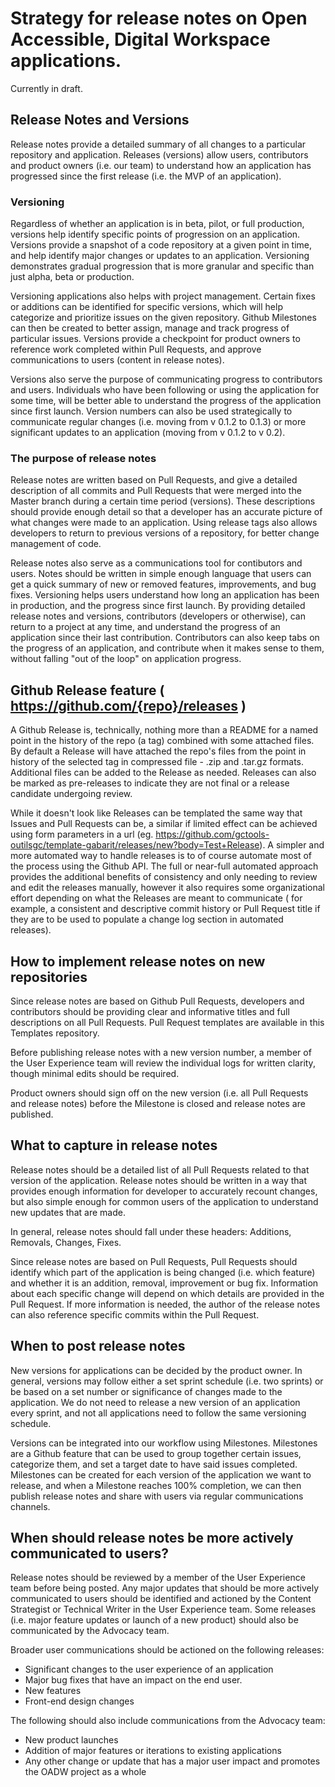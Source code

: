 # Strategy for release notes on Open Accessible, Digital Workspace applications. 

Currently in draft. 

## Release Notes and Versions

Release notes provide a detailed summary of all changes to a particular repository and application. Releases (versions) allow users, contributors and product owners (i.e. our team) to understand how an application has progressed since the first release (i.e. the MVP of an application). 

### Versioning

Regardless of whether an application is in beta, pilot, or full production, versions help identify specific points of progression on an application. Versions provide a snapshot of a code repository at a given point in time, and help identify major changes or updates to an application. Versioning demonstrates gradual progression that is more granular and specific than just alpha, beta or production. 

Versioning applications also helps with project management. Certain fixes or additions can be identified for specific versions, which will help categorize and prioritize issues on the given repository. Github Milestones can then be created to better assign, manage and track progress of particular issues. Versions provide a checkpoint for product owners to reference work completed within Pull Requests, and approve communications to users (content in release notes).

Versions also serve the purpose of communicating progress to contributors and users. Individuals who have been following or using the application for some time, will be better able to understand the progress of the application since first launch. Version numbers can also be used strategically to communicate regular changes (i.e. moving from v 0.1.2 to 0.1.3) or more significant updates to an application (moving from v 0.1.2 to v 0.2). 

### The purpose of release notes

Release notes are written based on Pull Requests, and give a detailed description of all commits and Pull Requests that were merged into the Master branch during a certain time period (versions). These descriptions should provide enough detail so that a developer has an accurate picture of what changes were made to an application.  Using release tags also allows developers to return to previous versions of a repository, for better change management of code. 

Release notes also serve as a communications tool for contibutors and users. Notes should be written in simple enough language that users can get a quick summary of new or removed features, improvements, and bug fixes. Versioning helps users understand how long an application has been in production, and the progress since first launch. By providing detailed release notes and versions, contributors (developers or otherwise), can return to a project at any time, and understand the progress of an application since their last contribution. Contributors can also keep tabs on the progress of an application, and contribute when it makes sense to them, without falling "out of the loop" on application progress. 

## Github Release feature ( https://github.com/{repo}/releases )
A Github Release is, technically, nothing more than a README for a named point in the history of the repo (a tag) combined with some attached files. By default a Release will have attached the repo's files from the point in history of the selected tag  in compressed file - .zip and .tar.gz formats. Additional files can be added to the Release as needed. Releases can also be marked as pre-releases to indicate they are not final or a release candidate undergoing review.

While it doesn't look like Releases can be templated the same way that Issues and Pull Requests can be, a similar if limited effect can be achieved using form parameters in a url (eg. https://github.com/gctools-outilsgc/template-gabarit/releases/new?body=Test+Release). A simpler and more automated way to handle releases is to of course automate most of the process using the Github API. The full or near-full automated approach provides the additional benefits of consistency and only needing to review and edit the releases manually, however it also requires some organizational effort depending on what the Releases are meant to communicate ( for example, a consistent and descriptive commit history or Pull Request title if they are to be used to populate a change log section in automated releases).

## How to implement release notes on new repositories

Since release notes are based on Github Pull Requests, developers and contributors should be providing clear and informative titles and full descriptions on all Pull Requests. Pull Request templates are available in this Templates repository. 

Before publishing release notes with a new version number, a member of the User Experience team will review the individual logs for written clarity, though minimal edits should be required. 

Product owners should sign off on the new version (i.e. all Pull Requests and release notes) before the Milestone is closed and release notes are published. 

## What to capture in release notes

Release notes should be a detailed list of all Pull Requests related to that version of the application. Release notes should be written in a way that provides enough information for developer to accurately recount changes, but also simple enough for common users of the application to understand new updates that are made. 

In general, release notes should fall under these headers: Additions, Removals, Changes, Fixes. 

Since release notes are based on Pull Requests, Pull Requests should identify which part of the application is being changed (i.e. which feature) and whether it is an addition, removal, improvement or bug fix. Information about each specific change will depend on which details are provided in the Pull Request. If more information is needed, the author of the release notes can also reference specific commits within the Pull Request. 

## When to post release notes

New versions for applications can be decided by the product owner. In general, versions may follow either a set sprint schedule (i.e. two sprints) or be based on a set number or significance of changes made to the application. We do not need to release a new version of an application every sprint, and not all applications need to follow the same versioning schedule. 

Versions can be integrated into our workflow using Milestones. Milestones are a Github feature that can be used to group together certain issues, categorize them, and set a target date to have said issues completed. Milestones can be created for each version of the application we want to release, and when a Milestone reaches 100% completion, we can then publish release notes and share with users via regular communications channels. 

## When should release notes be more actively communicated to users?

Release notes should be reviewed by a member of the User Experience team before being posted. Any major updates that should be more actively communicated to users should be identified and actioned by the Content Strategist or Technical Writer in the User Experience team. Some releases (i.e. major feature updates or launch of a new product) should also be communicated by the Advocacy team. 

Broader user communications should be actioned on the following releases:

* Significant changes to the user experience of an application
* Major bug fixes that have an impact on the end user. 
* New features
* Front-end design changes

The following should also include communications from the Advocacy team:

* New product launches
* Addition of major features or iterations to existing applications
* Any other change or update that has a major user impact and promotes the OADW project as a whole

